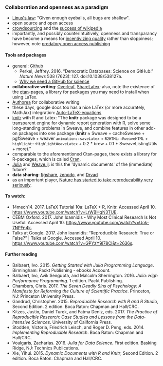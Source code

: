 ### Collaboration and openness as a paradigm
* [Linus's law](https://en.wikipedia.org/wiki/Linus%27s_Law): "Given enough eyeballs, all bugs are shallow".
* open source and open access
* [crowdsourcing](https://en.wikipedia.org/wiki/Crowdsourcing) and the [success of wikipedia](https://www.theguardian.com/technology/2004/oct/26/g2.onlinesupplement)
* importantly, and possibly counterintuitively, openness and transparancy have become a means for [incentivizing quality](http://www.zdnet.com/article/coverity-finds-open-source-software-quality-better-than-proprietary-code/) rather than sloppiness; however, note [predatory open access publishing](https://en.wikipedia.org/wiki/Predatory_open_access_publishing)

#### Tools and packages
* general: [Github](www.github.com)
  * Perkel, Jeffrey. 2016. “Democratic Databases: Science on GitHub.” *Nature News* 538 (7623): 127. doi:10.1038/538127a.
  * [Why we need a GitHub for science](http://www.slate.com/articles/technology/future_tense/2017/04/we_need_a_github_for_academic_research.html)
* **collaborative writing**: [Overleaf](https://www.overleaf.com/), [ShareLatex](https://www.sharelatex.com/); also, note the existence of the [ctan](https://www.ctan.org/)-pages, a library for packages you may need to install when using LaTex. 
* [Authorea](https://www.authorea.com/) for collaborative writing
* these days, google docs too has a nice LaTex (or more accurately, MathJax) integration: [Auto-LaTeX-equations](https://sites.google.com/site/autolatexequations/)
* [knitr](https://yihui.name/knitr/) with R and Latex: "The <strong>knitr</strong> package was designed to be a transparent engine for dynamic report generation with R, solve some long-standing problems in Sweave, and combine features in other add-on packages into one package (<strong>knitr</strong> &asymp; Sweave + cacheSweave + pgfSweave + weaver <code>animation::saveLatex</code> + <code>R2HTML::RweaveHTML</code> + <code>highlight::HighlightWeaveLatex</code> + 0.2 * brew + 0.1 * SweaveListingUtils + more)."
* comparable to the aforementioned Ctan-pages, there exists a library for R-packages, which is called [Cran](https://cran.r-project.org).
* [Julia](https://julialang.org/) and [Weave.jl](https://github.com/mpastell/Weave.jl): is this the 'dynamic documents' of the (immediate) future?
* **data sharing**: [figshare](https://figshare.com/), [zenodo](https://www.zenodo.org/), and [Dryad](https://datadryad.org/)
* as an important player, [Nature has started to take reproducability very seriously](https://www.nature.com/news/announcement-towards-greater-reproducibility-for-life-sciences-research-in-nature-1.22062?WT.mc_id=TWT_NatureNews&sf84509261=1).

#### To watch:
* 14mech14. 2017. LaTeX Tutorial 10a: LaTeX + R, Knitr. Accessed April 10. https://www.youtube.com/watch?v=LrWBHqN3TUE.
* CEBM Oxford. 2017. John Ioannidis - Why Most Clinical Research Is Not Useful. Accessed April 10. https://www.youtube.com/watch?v=Uok-7NPFn4k.
* Talks at Google. 2017. John Ioannidis: “Reproducible Research: True or False?” | Talks at Google. Accessed April 10. https://www.youtube.com/watch?v=GPYzY9I78CI&t=2636s.


#### Further reading
* Balbaert, Ivo. 2015. *Getting Started with Julia Programming Language*. Birmingham: Packt Publishing - ebooks Account.
* Balbaert, Ivo, Avik Sengupta, and Malcolm Sherrington. 2016. *Julia: High Performance Programming*. 1 edition. Packt Publishing.
* Chambers, Chris. 2017. *The Seven Deadly Sins of Psychology: A Manifesto for Reforming the Culture of Scientific Practice*. Princeton, NJ: Princeton University Press.
* Gandrud, Christopher. 2015. *Reproducible Research with R and R Studio*, Second Edition. 2 edition. Boca Raton: Chapman and Hall/CRC.
* Kitzes, Justin, Daniel Turek, and Fatma Deniz, eds. 2017. *The Practice of Reproducible Research: Case Studies and Lessons from the Data-Intensive Sciences*. University of California Press.
* Stodden, Victoria, Friedrich Leisch, and Roger D. Peng, eds. 2014. *Implementing Reproducible Research*. Boca Raton: Chapman and Hall/CRC.
* Voulgaris, Zacharias. 2016. *Julia for Data Science*. First edition. Basking Ridge, NJ: Technics Publications.
* Xie, Yihui. 2015. *Dynamic Documents with R and Knitr*, Second Edition. 2 edition. Boca Raton: Chapman and Hall/CRC.
